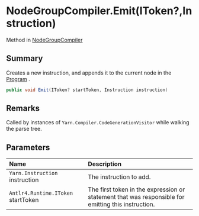 # NodeGroupCompiler.Emit(IToken?,Instruction)

Method in [NodeGroupCompiler](/docs/api/csharp/yarn.compiler.nodegroupcompiler.md)

## Summary


Creates a new instruction, and appends it to the current node in the
<a href="yarn.program.md">Program</a> .


```csharp
public void Emit(IToken? startToken, Instruction instruction)
```

## Remarks


Called by instances of  <code>Yarn.Compiler.CodeGenerationVisitor</code>  while walking the parse tree.


## Parameters

|Name|Description|
|:---|:---|
|`Yarn.Instruction` instruction|The instruction to add.|
|`Antlr4.Runtime.IToken` startToken|The first token in the expression or statement that was responsible for emitting this instruction.|

